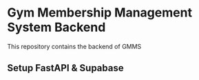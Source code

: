# Gym Membership Management System Backend
This repository contains the backend of GMMS

## Setup FastAPI & Supabase